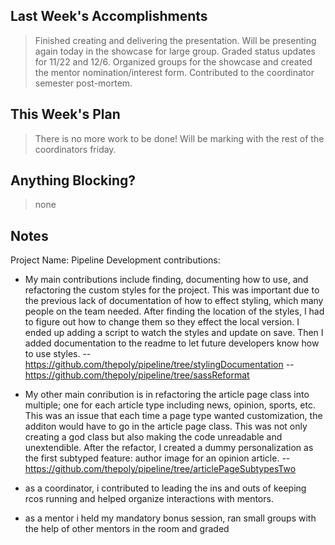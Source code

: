 ## Last Week's Accomplishments
> Finished creating and delivering the presentation. Will be presenting again today in the showcase for large group. 
Graded status updates for 11/22 and 12/6. 
Organized groups for the showcase and created the mentor nomination/interest form. Contributed to the coordinator semester post-mortem. 

## This Week's Plan
> There is no more work to be done! Will be marking with the rest of the coordinators friday.

## Anything Blocking?
> none

## Notes
> 
Project Name: Pipeline
Development contributions:

- My main contributions include finding, documenting how to use, and refactoring the custom styles for the project. 
This was important due to the previous lack of documentation of how to effect styling, which many people on the team needed. After finding the location of the styles, I had to figure out how to change them so they effect the local version. I ended up adding a script to watch the styles and update on save. Then I added documentation to the readme to let future developers know how to use styles.
-- https://github.com/thepoly/pipeline/tree/stylingDocumentation
-- https://github.com/thepoly/pipeline/tree/sassReformat

- My other main conribution is in refactoring the article page class into multiple; one for each article type including news, opinion, sports, etc.
This was an issue that each time a page type wanted customization, the additon would have to go in the article page class. This was not only creating a god class but also making the code unreadable and unextendible.
After the refactor, I created a dummy personalization as the first subtyped feature: author image for an opinion article. 
-- https://github.com/thepoly/pipeline/tree/articlePageSubtypesTwo

- as a coordinator, i contributed to leading the ins and outs of keeping rcos running and helped organize interactions with mentors.
- as a mentor i held my mandatory bonus session, ran small groups with the help of other mentors in the room and graded